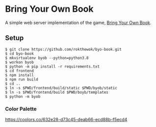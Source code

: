 # Bring Your Own Book
A simple web server implementation of the game, [Bring Your Own Book](https://www.bringyourownbook.com/).

## Setup
```
$ git clone https://github.com/rokthewok/byo-book.git
$ cd byo-book
$ mkvirtualenv byob --python=python3.8
$ workon byob
$ python -m pip install -r requirements.txt
$ cd frontend
$ npm install
$ npm run build
$ cd ..
$ ln -s $PWD/frontend/build/static $PWD/byob/static
$ ln -s $PWD/frontend/build $PWD/boyb/templates
$ python -m byob
```

### Color Palette
https://coolors.co/632e28-d73c45-deab66-ecd88b-f5ecd4
